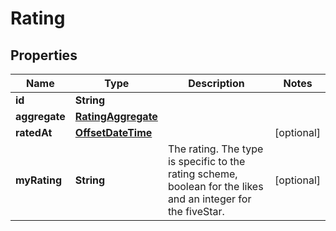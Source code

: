 # Rating

## Properties
Name | Type | Description | Notes
------------ | ------------- | ------------- | -------------
**id** | **String** |  | 
**aggregate** | [**RatingAggregate**](RatingAggregate.md) |  | 
**ratedAt** | [**OffsetDateTime**](OffsetDateTime.md) |  |  [optional]
**myRating** | **String** | The rating. The type is specific to the rating scheme, boolean for the likes and an integer for the fiveStar. |  [optional]

